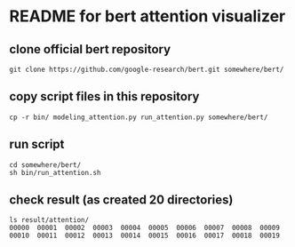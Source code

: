 # README for bert attention visualizer

## clone official bert repository
```
git clone https://github.com/google-research/bert.git somewhere/bert/
```

## copy script files in this repository 
```
cp -r bin/ modeling_attention.py run_attention.py somewhere/bert/
```

## run script
```
cd somewhere/bert/
sh bin/run_attention.sh
```

## check result (as created 20 directories)
```
ls result/attention/
00000  00001  00002  00003  00004  00005  00006  00007  00008  00009  00010  00011  00012  00013  00014  00015  00016  00017  00018  00019
```

